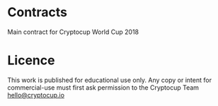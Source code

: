 # Contracts
Main contract for Cryptocup World Cup 2018

# Licence
This work is published for educational use only. Any copy or intent for commercial-use must first ask permission to the Cryptocup Team hello@cryptocup.io
